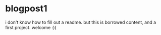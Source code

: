 # blogpost1
i don't know how to fill out a readme. but this is borrowed content, and a first project. welcome :)(
